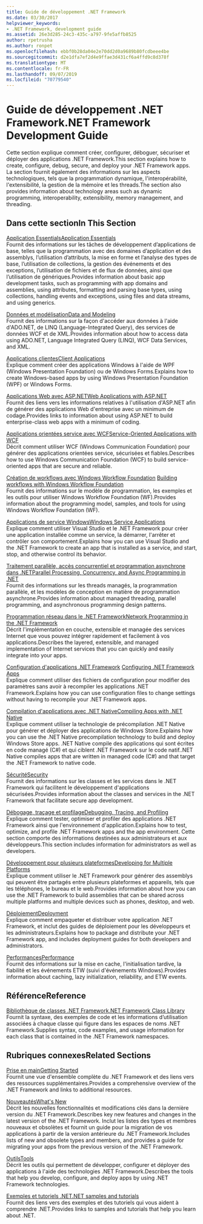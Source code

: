 ```yaml
---
title: Guide de développement .NET Framework
ms.date: 03/30/2017
helpviewer_keywords:
- .NET Framework, development guide
ms.assetid: 26e3d285-24c3-435c-a797-9fe5affb8525
author: rpetrusha
ms.author: ronpet
ms.openlocfilehash: ebbf0b28da04e2e70dd2d0a9689b80fcdbeee4be
ms.sourcegitcommit: d2e1dfa7ef2d4e9ffae3d431cf6a4ffd9c8d378f
ms.translationtype: MT
ms.contentlocale: fr-FR
ms.lasthandoff: 09/07/2019
ms.locfileid: "70779540"
---
```

# <a name="net-framework-development-guide"></a><span data-ttu-id="6ce18-102">Guide de développement .NET Framework</span><span class="sxs-lookup"><span data-stu-id="6ce18-102">.NET Framework Development Guide</span></span>
<span data-ttu-id="6ce18-103">Cette section explique comment créer, configurer, déboguer, sécuriser et déployer des applications .NET Framework.</span><span class="sxs-lookup"><span data-stu-id="6ce18-103">This section explains how to create, configure, debug, secure, and deploy your .NET Framework apps.</span></span> <span data-ttu-id="6ce18-104">La section fournit également des informations sur les aspects technologiques, tels que la programmation dynamique, l'interopérabilité, l'extensibilité, la gestion de la mémoire et les threads.</span><span class="sxs-lookup"><span data-stu-id="6ce18-104">The section also provides information about technology areas such as dynamic programming, interoperability, extensibility, memory management, and threading.</span></span>  
  
## <a name="in-this-section"></a><span data-ttu-id="6ce18-105">Dans cette section</span><span class="sxs-lookup"><span data-stu-id="6ce18-105">In This Section</span></span>  
 [<span data-ttu-id="6ce18-106">Application Essentials</span><span class="sxs-lookup"><span data-stu-id="6ce18-106">Application Essentials</span></span>](../standard/application-essentials.md)  
 <span data-ttu-id="6ce18-107">Fournit des informations sur les tâches de développement d’applications de base, telles que la programmation avec des domaines d’application et des assemblys, l’utilisation d’attributs, la mise en forme et l’analyse des types de base, l’utilisation de collections, la gestion des événements et des exceptions, l’utilisation de fichiers et de flux de données, ainsi que l’utilisation de génériques.</span><span class="sxs-lookup"><span data-stu-id="6ce18-107">Provides information about basic app development tasks, such as programming with app domains and assemblies, using attributes, formatting and parsing base types, using collections, handling events and exceptions, using files and data streams, and using generics.</span></span>  
  
 [<span data-ttu-id="6ce18-108">Données et modélisation</span><span class="sxs-lookup"><span data-stu-id="6ce18-108">Data and Modeling</span></span>](./data/index.md)  
 <span data-ttu-id="6ce18-109">Fournit des informations sur la façon d'accéder aux données à l'aide d'ADO.NET, de LINQ (Language-Integrated Query), des services de données WCF et de XML.</span><span class="sxs-lookup"><span data-stu-id="6ce18-109">Provides information about how to access data using ADO.NET, Language Integrated Query (LINQ), WCF Data Services, and XML.</span></span>  
  
 [<span data-ttu-id="6ce18-110">Applications clientes</span><span class="sxs-lookup"><span data-stu-id="6ce18-110">Client Applications</span></span>](develop-client-apps.md)  
 <span data-ttu-id="6ce18-111">Explique comment créer des applications Windows à l'aide de WPF (Windows Presentation Foundation) ou de Windows Forms.</span><span class="sxs-lookup"><span data-stu-id="6ce18-111">Explains how to create Windows-based apps by using Windows Presentation Foundation (WPF) or Windows Forms.</span></span>  
  
 [<span data-ttu-id="6ce18-112">Applications Web avec ASP.NET</span><span class="sxs-lookup"><span data-stu-id="6ce18-112">Web Applications with ASP.NET</span></span>](develop-web-apps-with-aspnet.md)  
 <span data-ttu-id="6ce18-113">Fournit des liens vers les informations relatives à l'utilisation d'ASP.NET afin de générer des applications Web d'entreprise avec un minimum de codage.</span><span class="sxs-lookup"><span data-stu-id="6ce18-113">Provides links to information about using ASP.NET to build enterprise-class web apps with a minimum of coding.</span></span>  
  
 [<span data-ttu-id="6ce18-114">Applications orientées service avec WCF</span><span class="sxs-lookup"><span data-stu-id="6ce18-114">Service-Oriented Applications with WCF</span></span>](./wcf/index.md)  
 <span data-ttu-id="6ce18-115">Décrit comment utiliser WCF (Windows Communication Foundation) pour générer des applications orientées service, sécurisées et fiables.</span><span class="sxs-lookup"><span data-stu-id="6ce18-115">Describes how to use Windows Communication Foundation (WCF) to build service-oriented apps that are secure and reliable.</span></span>  
  
 <span data-ttu-id="6ce18-116">[Création de workflows avec Windows Workflow Foundation](windows-workflow-foundation/index.md)   </span><span class="sxs-lookup"><span data-stu-id="6ce18-116">[Building workflows with Windows Workflow Foundation](windows-workflow-foundation/index.md)   </span></span>  
 <span data-ttu-id="6ce18-117">Fournit des informations sur le modèle de programmation, les exemples et les outils pour utiliser Windows Workflow Foundation (WF).</span><span class="sxs-lookup"><span data-stu-id="6ce18-117">Provides information about the programming model, samples, and tools for using Windows Workflow Foundation (WF).</span></span>  

 [<span data-ttu-id="6ce18-118">Applications de service Windows</span><span class="sxs-lookup"><span data-stu-id="6ce18-118">Windows Service Applications</span></span>](./windows-services/index.md)  
 <span data-ttu-id="6ce18-119">Explique comment utiliser Visual Studio et le .NET Framework pour créer une application installée comme un service, la démarrer, l'arrêter et contrôler son comportement.</span><span class="sxs-lookup"><span data-stu-id="6ce18-119">Explains how you can use Visual Studio and the .NET Framework to create an app that is installed as a service, and start, stop, and otherwise control its behavior.</span></span>  
  
 [<span data-ttu-id="6ce18-120">Traitement parallèle, accès concurrentiel et programmation asynchrone dans .NET</span><span class="sxs-lookup"><span data-stu-id="6ce18-120">Parallel Processing, Concurrency, and Async Programming in .NET</span></span>](../standard/parallel-processing-and-concurrency.md)  
 <span data-ttu-id="6ce18-121">Fournit des informations sur les threads managés, la programmation parallèle, et les modèles de conception en matière de programmation asynchrone.</span><span class="sxs-lookup"><span data-stu-id="6ce18-121">Provides information about managed threading, parallel programming, and asynchronous programming design patterns.</span></span>  
  
 [<span data-ttu-id="6ce18-122">Programmation réseau dans le .NET Framework</span><span class="sxs-lookup"><span data-stu-id="6ce18-122">Network Programming in the .NET Framework</span></span>](./network-programming/index.md)  
 <span data-ttu-id="6ce18-123">Décrit l'implémentation en couche, extensible et managée des services Internet que vous pouvez intégrer rapidement et facilement à vos applications.</span><span class="sxs-lookup"><span data-stu-id="6ce18-123">Describes the layered, extensible, and managed implementation of Internet services that you can quickly and easily integrate into your apps.</span></span>  
  
 <span data-ttu-id="6ce18-124">[Configuration d'applications .NET Framework](configure-apps/index.md)  </span><span class="sxs-lookup"><span data-stu-id="6ce18-124">[Configuring .NET Framework Apps](configure-apps/index.md)  </span></span>  
 <span data-ttu-id="6ce18-125">Explique comment utiliser des fichiers de configuration pour modifier des paramètres sans avoir à recompiler les applications .NET Framework.</span><span class="sxs-lookup"><span data-stu-id="6ce18-125">Explains how you can use configuration files to change settings without having to recompile your .NET Framework apps.</span></span>  
  
 [<span data-ttu-id="6ce18-126">Compilation d'applications avec .NET Native</span><span class="sxs-lookup"><span data-stu-id="6ce18-126">Compiling Apps with .NET Native</span></span>](./net-native/index.md)  
 <span data-ttu-id="6ce18-127">Explique comment utiliser la technologie de précompilation .NET Native pour générer et déployer des applications de Windows Store.</span><span class="sxs-lookup"><span data-stu-id="6ce18-127">Explains how you can use the .NET Native precompilation technology to build and deploy Windows Store apps.</span></span> <span data-ttu-id="6ce18-128">.NET Native compile des applications qui sont écrites en code managé (C#) et qui ciblent .NET Framework sur le code natif.</span><span class="sxs-lookup"><span data-stu-id="6ce18-128">.NET Native compiles apps that are written in managed code (C#) and that target the .NET Framework to native code.</span></span>  
  
 [<span data-ttu-id="6ce18-129">Sécurité</span><span class="sxs-lookup"><span data-stu-id="6ce18-129">Security</span></span>](../standard/security/index.md)  
 <span data-ttu-id="6ce18-130">Fournit des informations sur les classes et les services dans le .NET Framework qui facilitent le développement d'applications sécurisées.</span><span class="sxs-lookup"><span data-stu-id="6ce18-130">Provides information about the classes and services in the .NET Framework that facilitate secure app development.</span></span>  
  
 [<span data-ttu-id="6ce18-131">Débogage, traçage et profilage</span><span class="sxs-lookup"><span data-stu-id="6ce18-131">Debugging, Tracing, and Profiling</span></span>](./debug-trace-profile/index.md)  
 <span data-ttu-id="6ce18-132">Explique comment tester, optimiser et profiler des applications .NET Framework ainsi que l'environnement d'application.</span><span class="sxs-lookup"><span data-stu-id="6ce18-132">Explains how to test, optimize, and profile .NET Framework apps and the app environment.</span></span> <span data-ttu-id="6ce18-133">Cette section comporte des informations destinées aux administrateurs et aux développeurs.</span><span class="sxs-lookup"><span data-stu-id="6ce18-133">This section includes information for administrators as well as developers.</span></span>  
  
 [<span data-ttu-id="6ce18-134">Développement pour plusieurs plateformes</span><span class="sxs-lookup"><span data-stu-id="6ce18-134">Developing for Multiple Platforms</span></span>](../standard/cross-platform/index.md)  
 <span data-ttu-id="6ce18-135">Explique comment utiliser le .NET Framework pour générer des assemblys qui peuvent être partagés entre plusieurs plateformes et appareils, tels que les téléphones, le bureau et le web.</span><span class="sxs-lookup"><span data-stu-id="6ce18-135">Provides information about how you can use the .NET Framework to build assemblies that can be shared across multiple platforms and multiple devices such as phones, desktop, and web.</span></span>  
  
 [<span data-ttu-id="6ce18-136">Déploiement</span><span class="sxs-lookup"><span data-stu-id="6ce18-136">Deployment</span></span>](./deployment/index.md)  
 <span data-ttu-id="6ce18-137">Explique comment empaqueter et distribuer votre application .NET Framework, et inclut des guides de déploiement pour les développeurs et les administrateurs.</span><span class="sxs-lookup"><span data-stu-id="6ce18-137">Explains how to package and distribute your .NET Framework app, and includes deployment guides for both developers and administrators.</span></span>  
  
 [<span data-ttu-id="6ce18-138">Performances</span><span class="sxs-lookup"><span data-stu-id="6ce18-138">Performance</span></span>](./performance/index.md)  
 <span data-ttu-id="6ce18-139">Fournit des informations sur la mise en cache, l'initialisation tardive, la fiabilité et les événements ETW (suivi d'événements Windows).</span><span class="sxs-lookup"><span data-stu-id="6ce18-139">Provides information about caching, lazy initialization, reliability, and ETW events.</span></span>  
 
## <a name="reference"></a><span data-ttu-id="6ce18-140">Référence</span><span class="sxs-lookup"><span data-stu-id="6ce18-140">Reference</span></span>  
 [<span data-ttu-id="6ce18-141">Bibliothèque de classes .NET Framework</span><span class="sxs-lookup"><span data-stu-id="6ce18-141">.NET Framework Class Library</span></span>](/dotnet/api/?view=netframework-4.7)  
 <span data-ttu-id="6ce18-142">Fournit la syntaxe, des exemples de code et les informations d’utilisation associées à chaque classe qui figure dans les espaces de noms .NET Framework.</span><span class="sxs-lookup"><span data-stu-id="6ce18-142">Supplies syntax, code examples, and usage information for each class that is contained in the .NET Framework namespaces.</span></span>  
  
## <a name="related-sections"></a><span data-ttu-id="6ce18-143">Rubriques connexes</span><span class="sxs-lookup"><span data-stu-id="6ce18-143">Related Sections</span></span>  
 [<span data-ttu-id="6ce18-144">Prise en main</span><span class="sxs-lookup"><span data-stu-id="6ce18-144">Getting Started</span></span>](./get-started/index.md)  
 <span data-ttu-id="6ce18-145">Fournit une vue d'ensemble complète du .NET Framework et des liens vers des ressources supplémentaires.</span><span class="sxs-lookup"><span data-stu-id="6ce18-145">Provides a comprehensive overview of the .NET Framework and links to additional resources.</span></span>  
  
 [<span data-ttu-id="6ce18-146">Nouveautés</span><span class="sxs-lookup"><span data-stu-id="6ce18-146">What's New</span></span>](./whats-new/index.md)  
 <span data-ttu-id="6ce18-147">Décrit les nouvelles fonctionnalités et modifications clés dans la dernière version du .NET Framework.</span><span class="sxs-lookup"><span data-stu-id="6ce18-147">Describes key new features and changes in the latest version of the .NET Framework.</span></span> <span data-ttu-id="6ce18-148">Inclut les listes des types et membres nouveaux et obsolètes et fournit un guide pour la migration de vos applications à partir de la version antérieure du .NET Framework.</span><span class="sxs-lookup"><span data-stu-id="6ce18-148">Includes lists of new and obsolete types and members, and provides a guide for migrating your apps from the previous version of the .NET Framework.</span></span>  
  
 [<span data-ttu-id="6ce18-149">Outils</span><span class="sxs-lookup"><span data-stu-id="6ce18-149">Tools</span></span>](./tools/index.md)  
 <span data-ttu-id="6ce18-150">Décrit les outils qui permettent de développer, configurer et déployer des applications à l'aide des technologies .NET Framework.</span><span class="sxs-lookup"><span data-stu-id="6ce18-150">Describes the tools that help you develop, configure, and deploy apps by using .NET Framework technologies.</span></span>  
  
 [<span data-ttu-id="6ce18-151">Exemples et tutoriels .NET</span><span class="sxs-lookup"><span data-stu-id="6ce18-151">.NET samples and tutorials</span></span>](../samples-and-tutorials/index.md)  
 <span data-ttu-id="6ce18-152">Fournit des liens vers des exemples et des tutoriels qui vous aident à comprendre .NET.</span><span class="sxs-lookup"><span data-stu-id="6ce18-152">Provides links to samples and tutorials that help you learn about .NET.</span></span>
